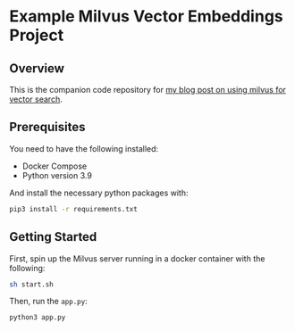 # Example Milvus Vector Embeddings Project

## Overview

This is the companion code repository for [my blog post on using milvus for vector search](https://stephencollins.tech/posts/how-to-use-milvus-to-store-and-query-vector-embeddings).

## Prerequisites

You need to have the following installed:

- Docker Compose
- Python version 3.9

And install the necessary python packages with:

```bash
pip3 install -r requirements.txt
```

## Getting Started

First, spin up the Milvus server running in a docker container with the following:

```bash
sh start.sh
```

Then, run the `app.py`:

```bash
python3 app.py
```
